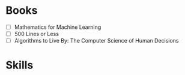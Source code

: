 # Books

- [ ] Mathematics for Machine Learning
- [ ] 500 Lines or Less
- [ ] Algorithms to Live By: The Computer Science of Human Decisions

# Skills

